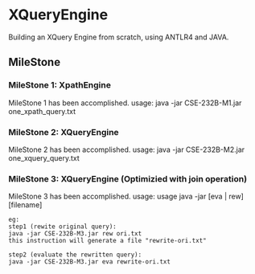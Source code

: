 # XQueryEngine
Building an XQuery Engine from scratch, using ANTLR4 and JAVA. 

## MileStone
### MileStone 1: XpathEngine
MileStone 1 has been accomplished.
    usage: java -jar CSE-232B-M1.jar one_xpath_query.txt
    
### MileStone 2: XQueryEngine
MileStone 2 has been accomplished.
    usage: java -jar CSE-232B-M2.jar one_xquery_query.txt
    
### MileStone 3: XQueryEngine (Optimizied with join operation)
MileStone 3 has been accomplished.
    usage: usage java -jar [eva | rew] [filename]
    
    eg: 
    step1 (rewite original query):
    java -jar CSE-232B-M3.jar rew ori.txt
    this instruction will generate a file "rewrite-ori.txt"
    
    step2 (evaluate the rewritten query):
    java -jar CSE-232B-M3.jar eva rewrite-ori.txt
    
